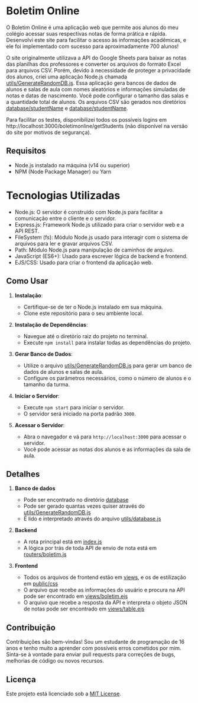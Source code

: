 # Boletim Online

O Boletim Online é uma aplicação web que permite aos alunos do meu colégio acessar suas respectivas notas de forma prática e rápida. Desenvolvi este site para facilitar o acesso às informações acadêmicas, e ele foi implementado com sucesso para aproximadamente 700 alunos!

O site originalmente utilizava a API do Google Sheets para baixar as notas das planilhas dos professores e converter os arquivos do formato Excel para arquivos CSV. Porém, devido à necessidade de proteger a privacidade dos alunos, criei uma aplicação Node.js chamada [utils/GenerateRandomDB.js](utils/GenerateRandomDB.js). Essa aplicação gera bancos de dados de alunos e salas de aula com nomes aleatórios e informações simuladas de notas e datas de nascimento. Você pode configurar o tamanho das salas e a quantidade total de alunos. Os arquivos CSV são gerados nos diretórios [database/studentName](database/studentName) e [database/studentName](database/studentName).

Para facilitar os testes, disponibilizei todos os possíveis logins em http://localhost:3000/boletimonline/getStudents (não disponível na versão do site por motivos de segurança).

## Requisitos

- Node.js instalado na máquina (v14 ou superior)
- NPM (Node Package Manager) ou Yarn

# Tecnologias Utilizadas
- Node.js: O servidor é construído com Node.js para facilitar a comunicação entre o cliente e o servidor.
- Express.js: Framework Node.js utilizado para criar o servidor web e a API REST.
- FileSystem (fs): Módulo Node.js usado para interagir com o sistema de arquivos para ler e gravar arquivos CSV.
- Path: Módulo Node.js para manipulação de caminhos de arquivo.
- JavaScript (ES6+): Usado para escrever lógica de backend e frontend.
- EJS/CSS: Usado para criar o frontend da aplicação web.

## Como Usar

1. **Instalação**:
   - Certifique-se de ter o Node.js instalado em sua máquina.
   - Clone este repositório para o seu ambiente local.

2. **Instalação de Dependências**:
   - Navegue até o diretório raiz do projeto no terminal.
   - Execute `npm install` para instalar todas as dependências do projeto.

3. **Gerar Banco de Dados**:
   - Utilize o arquivo [utils/GenerateRandomDB.js](utils/GenerateRandomDB.js) para gerar um banco de dados de alunos e salas de aula.
   - Configure os parâmetros necessários, como o número de alunos e o tamanho da turma.

4. **Iniciar o Servidor**:
   - Execute `npm start` para iniciar o servidor.
   - O servidor será iniciado na porta padrão `3000`.

5. **Acessar o Servidor**:
   - Abra o navegador e vá para `http://localhost:3000` para acessar o servidor.
   - Você pode acessar as notas dos alunos e as informações da sala de aula.

## Detalhes

1. **Banco de dados**
    - Pode ser encontrado no diretório [database](database)
    - Pode ser gerado quantas vezes quiser através do [utils/GenerateRandomDB.js](utils/GenerateRandomDB.js)
    - É lido e interpretado através do arquivo [utils/database.js](utils/database.js)

2. **Backend** 
    - A rota principal está em [index.js](index.js)
    - A lógica por trás de toda API de envio de nota está em [routers/boletim.js](routers/boletim.js)

3. **Frontend**
    - Todos os arquivos de frontend estão em [views](views), e os de estilização em [public/css](public/css)
    - O arquivo que recebe as informações do usuário e procura na API pode ser encontrado em [views/boletim.ejs](views/boletim.ejs)
    - O arquivo que recebe a resposta da API e interpreta o objeto JSON de notas pode ser encontrado em [views/table.ejs](views/table.ejs)

## Contribuição

Contribuições são bem-vindas! Sou um estudante de programação de 16 anos e tenho muito a aprender com possíveis erros cometidos por mim. Sinta-se à vontade para enviar pull requests para correções de bugs, melhorias de código ou novos recursos.

## Licença

Este projeto está licenciado sob a [MIT License](https://opensource.org/licenses/MIT).